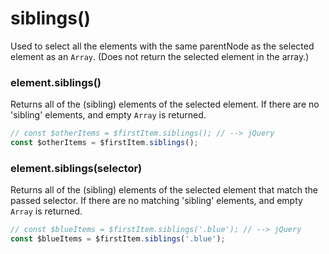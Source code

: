 # siblings()
Used to select all the elements with the same parentNode as the selected element as an `Array`. (Does not return the selected element in the array.)

### element.siblings()
Returns all of the (sibling) elements of the selected element.
If there are no 'sibling' elements, and empty `Array` is returned.

```javascript
// const $otherItems = $firstItem.siblings(); // --> jQuery
const $otherItems = $firstItem.siblings();
```

### element.siblings(selector)
Returns all of the (sibling) elements of the selected element that match the passed selector.
If there are no matching 'sibling' elements, and empty `Array` is returned.

```javascript
// const $blueItems = $firstItem.siblings('.blue'); // --> jQuery
const $blueItems = $firstItem.siblings('.blue');
```
